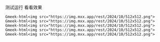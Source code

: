 测试运行
看看效果

`Gmeek-html<img src="https://img.mxx.app/rest/2024/10/512x512.png">`
`Gmeek-html<img src="https://img.mxx.app/rest/2024/10/512x512.png">`
`Gmeek-html<img src="https://img.mxx.app/rest/2024/10/512x512.png">`
`Gmeek-html<img src="https://img.mxx.app/rest/2024/10/512x512.png">`
`Gmeek-html<img src="https://img.mxx.app/rest/2024/10/512x512.png">`